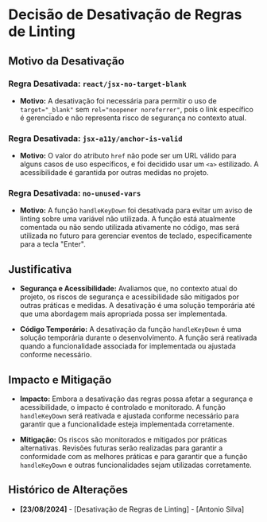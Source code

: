 # Decisão de Desativação de Regras de Linting

## Motivo da Desativação

### Regra Desativada: `react/jsx-no-target-blank`
- **Motivo:** A desativação foi necessária para permitir o uso de `target="_blank"` sem `rel="noopener noreferrer"`, pois o link específico é gerenciado e não representa risco de segurança no contexto atual.

### Regra Desativada: `jsx-a11y/anchor-is-valid`
- **Motivo:** O valor do atributo `href` não pode ser um URL válido para alguns casos de uso específicos, e foi decidido usar um `<a>` estilizado. A acessibilidade é garantida por outras medidas no projeto.

### Regra Desativada: `no-unused-vars`
- **Motivo:** A função `handleKeyDown` foi desativada para evitar um aviso de linting sobre uma variável não utilizada. A função está atualmente comentada ou não sendo utilizada ativamente no código, mas será utilizada no futuro para gerenciar eventos de teclado, especificamente para a tecla "Enter".

## Justificativa

- **Segurança e Acessibilidade:** Avaliamos que, no contexto atual do projeto, os riscos de segurança e acessibilidade são mitigados por outras práticas e medidas. A desativação é uma solução temporária até que uma abordagem mais apropriada possa ser implementada.
  
- **Código Temporário:** A desativação da função `handleKeyDown` é uma solução temporária durante o desenvolvimento. A função será reativada quando a funcionalidade associada for implementada ou ajustada conforme necessário.

## Impacto e Mitigação

- **Impacto:** Embora a desativação das regras possa afetar a segurança e acessibilidade, o impacto é controlado e monitorado. A função `handleKeyDown` será reativada e ajustada conforme necessário para garantir que a funcionalidade esteja implementada corretamente.

- **Mitigação:** Os riscos são monitorados e mitigados por práticas alternativas. Revisões futuras serão realizadas para garantir a conformidade com as melhores práticas e para garantir que a função `handleKeyDown` e outras funcionalidades sejam utilizadas corretamente.

## Histórico de Alterações

- **[23/08/2024]** - [Desativação de Regras de Linting] - [Antonio Silva]


